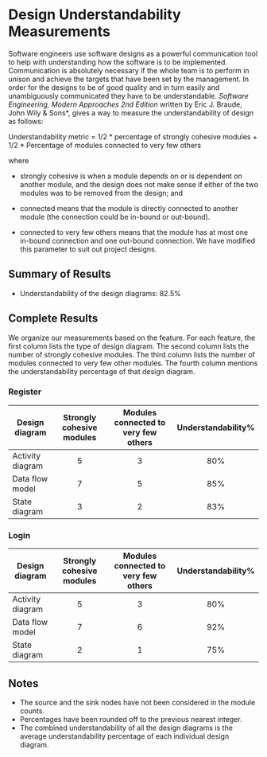 # Design Understandability Measurements

Software engineers use software designs as a powerful communication tool to help with understanding how the software is to be implemented. Communication is absolutely necessary if the whole team is to perform in unison and achieve the targets that have been set by the management. In order for the designs to be of good quality and in turn easily and unambiguously communicated they have to be understandable. *Software Engineering, Modern Approaches 2nd Edition* written by Eric J. Braude, John Wily & Sons*, gives a way to measure the understandability of design as follows:

Understandability metric = 1/2 * percentage of strongly cohesive modules + 1/2 * Percentage of modules connected to very few others

where 

* strongly cohesive is when a module depends on or is dependent on another module, and the design does not make sense if either of the two modules was to be removed from the design; and

* connected means that the module is directly connected to another module (the connection could be in-bound or out-bound).

* connected to very few others means that the module has at most one in-bound connection and one out-bound connection. We have modified this parameter to suit out project designs.

## Summary of Results

* Understandability of the design diagrams: 82.5%

## Complete Results

We organize our measurements based on the feature. For each feature, the first column lists the type of design diagram. The second column lists the number of strongly cohesive modules. The third column lists the number of modules connected to very few other modules. The fourth column mentions the understandability percentage of that design diagram.

### Register

Design diagram | Strongly cohesive modules | Modules connected to very few others | Understandability%
--- | :---: | :---: | :---:
Activity diagram | 5 | 3 | 80%
Data flow model | 7 | 5 | 85%
State diagram | 3 | 2 | 83%

### Login   
Design diagram | Strongly cohesive modules | Modules connected to very few others | Understandability%
--- | :---: | :---: | :---:
Activity diagram | 5 | 3 | 80%
Data flow model | 7 | 6 | 92%
State diagram | 2 | 1 | 75%

## Notes

* The source and the sink nodes have not been considered in the module counts.
* Percentages have been rounded off to the previous nearest integer.
* The combined understandability of all the design diagrams is the average understandability percentage of each individual design diagram.

